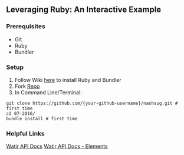 ## Leveraging Ruby: An Interactive Example

### Prerequisites
* Git
* Ruby
* Bundler
 
 
### Setup
1. Follow Wiki [here](https://github.com/nashsug/nashsug/wiki/Install-Ruby) to install Ruby and Bundler
2. Fork [Repo](https://github.com/nashsug/nashsug)
2. In Command Line/Terminal: 
```
git clone https://github.com/{your-github-username}/nashsug.git # first time
cd 07-2016/
bundle install # first time
```


### Helpful Links
[Watir API Docs](http://www.rubydoc.info/gems/watir-webdriver)
[Watir API Docs - Elements](http://www.rubydoc.info/gems/watir-webdriver/Watir/Element)
